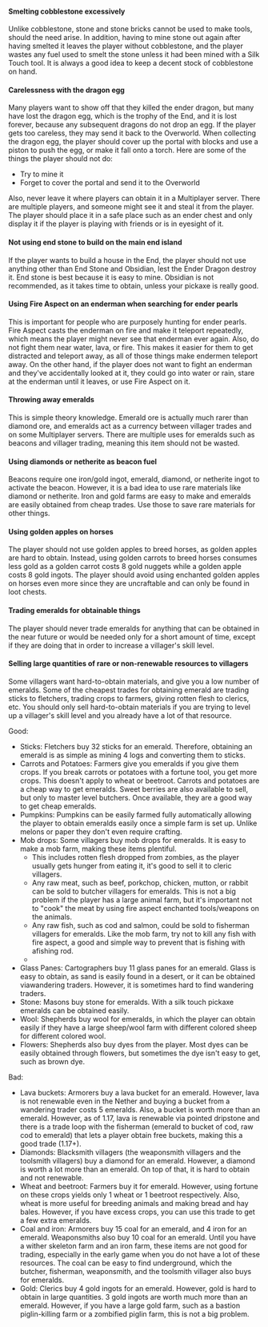 #### Smelting cobblestone excessively
Unlike cobblestone, stone and stone bricks cannot be used to make tools, should the need arise. In addition, having to mine stone out again after having smelted it leaves the player without cobblestone, and the player wastes any fuel used to smelt the stone unless it had been mined with a Silk Touch tool. It is always a good idea to keep a decent stock of cobblestone on hand.

#### Carelessness with the dragon egg
Many players want to show off that they killed the ender dragon, but many have lost the dragon egg, which is the trophy of the End, and it is lost forever, because any subsequent dragons do not drop an egg. If the player gets too careless, they may send it back to the Overworld. When collecting the dragon egg, the player should cover up the portal with blocks and use a piston to push the egg, or make it fall onto a torch. Here are some of the things the player should not do:

- Try to mine it
- Forget to cover the portal and send it to the Overworld

Also, never leave it where players can obtain it in a Multiplayer server. There are multiple players, and someone might see it and steal it from the player. The player should place it in a safe place such as an ender chest and only display it if the player is playing with friends or is in eyesight of it.

#### Not using end stone to build on the main end island
If the player wants to build a house in the End, the player should not use anything other than End Stone and Obsidian, lest the Ender Dragon destroy it. End stone is best because it is easy to mine. Obsidian is not recommended, as it takes time to obtain, unless your pickaxe is really good.

#### Using Fire Aspect on an enderman when searching for ender pearls
This is important for people who are purposely hunting for ender pearls. Fire Aspect casts the enderman on fire and make it teleport repeatedly, which means the player might never see that enderman ever again. Also, do not fight them near water, lava, or fire. This makes it easier for them to get distracted and teleport away, as all of those things make endermen teleport away. On the other hand, if the player does not want to fight an enderman and they've accidentally looked at it, they could go into water or rain, stare at the enderman until it leaves, or use Fire Aspect on it.

#### Throwing away emeralds
This is simple theory knowledge. Emerald ore is actually much rarer than diamond ore, and emeralds act as a currency between villager trades and on some Multiplayer servers. There are multiple uses for emeralds such as beacons and villager trading, meaning this item should not be wasted.

#### Using diamonds or netherite as beacon fuel
Beacons require one iron/gold ingot, emerald, diamond, or netherite ingot to activate the beacon. However, it is a bad idea to use rare materials like diamond or netherite. Iron and gold farms are easy to make and emeralds are easily obtained from cheap trades. Use those to save rare materials for other things.

#### Using golden apples on horses
The player should not use golden apples to breed horses, as golden apples are hard to obtain. Instead, using golden carrots to breed horses consumes less gold as a golden carrot costs 8 gold nuggets while a golden apple costs 8 gold ingots. The player should avoid using enchanted golden apples on horses even more since they are uncraftable and can only be found in loot chests.

#### Trading emeralds for obtainable things
The player should never trade emeralds for anything that can be obtained in the near future or would be needed only for a short amount of time, except if they are doing that in order to increase a villager's skill level.

#### Selling large quantities of rare or non-renewable resources to villagers
Some villagers want hard-to-obtain materials, and give you a low number of emeralds. Some of the cheapest trades for obtaining emerald are trading sticks to fletchers, trading crops to farmers, giving rotten flesh to clerics, etc. You should only sell hard-to-obtain materials if you are trying to level up a villager's skill level and you already have a lot of that resource.

Good:

- Sticks: Fletchers buy 32 sticks for an emerald. Therefore, obtaining an emerald is as simple as mining 4 logs and converting them to sticks.
- Carrots and Potatoes: Farmers give you emeralds if you give them crops. If you break carrots or potatoes with a fortune tool, you get more crops. This doesn't apply to wheat or beetroot. Carrots and potatoes are a cheap way to get emeralds. Sweet berries are also available to sell, but only to master level butchers. Once available, they are a good way to get cheap emeralds.
- Pumpkins: Pumpkins can be easily farmed fully automatically allowing the player to obtain emeralds easily once a simple farm is set up. Unlike melons or paper they don't even require crafting.
- Mob drops: Some villagers buy mob drops for emeralds. It is easy to make a mob farm, making these items plentiful.
	- This includes rotten flesh dropped from zombies, as the player usually gets hunger from eating it, it's good to sell it to cleric villagers.
	- Any raw meat, such as beef, porkchop, chicken, mutton, or rabbit can be sold to butcher villagers for emeralds. This is not a big problem if the player has a large animal farm, but it's important not to "cook" the meat by using fire aspect enchanted tools/weapons on the animals.
	- Any raw fish, such as cod and salmon, could be sold to fisherman villagers for emeralds. Like the mob farm, try not to kill any fish with fire aspect, a good and simple way to prevent that is fishing with afishing rod.
	- 
- Glass Panes: Cartographers buy 11 glass panes for an emerald. Glass is easy to obtain, as sand is easily found in a desert, or it can be obtained viawandering traders. However, it is sometimes hard to find wandering traders.
- Stone: Masons buy stone for emeralds. With a silk touch pickaxe emeralds can be obtained easily.
- Wool: Shepherds buy wool for emeralds, in which the player can obtain easily if they have a large sheep/wool farm with different colored sheep for different colored wool.
- Flowers: Shepherds also buy dyes from the player. Most dyes can be easily obtained through flowers, but sometimes the dye isn't easy to get, such as brown dye.

Bad:

- Lava buckets: Armorers buy a lava bucket for an emerald. However, lava is not renewable even in the Nether and buying a bucket from a wandering trader costs 5 emeralds. Also, a bucket is worth more than an emerald. However, as of 1.17, lava is renewable via pointed dripstone and there is a trade loop with the fisherman (emerald to bucket of cod, raw cod to emerald) that lets a player obtain free buckets, making this a good trade (1.17+).
- Diamonds: Blacksmith villagers (the weaponsmith villagers and the toolsmith villagers) buy a diamond for an emerald. However, a diamond is worth a lot more than an emerald. On top of that, it is hard to obtain and not renewable.
- Wheat and beetroot: Farmers buy it for emerald. However, using fortune on these crops yields only 1 wheat or 1 beetroot respectively. Also, wheat is more useful for breeding animals and making bread and hay bales.  However, if you have excess crops, you can use this trade to get a few extra emeralds.
- Coal and iron: Armorers buy 15 coal for an emerald, and 4 iron for an emerald. Weaponsmiths also buy 10 coal for an emerald. Until you have a wither skeleton farm and an iron farm, these items are not good for trading, especially in the early game when you do not have a lot of these resources. The coal can be easy to find underground, which the butcher, fisherman, weaponsmith, and the toolsmith villager also buys for emeralds.
- Gold: Clerics buy 4 gold ingots for an emerald. However, gold is hard to obtain in large quantities. 3 gold ingots are worth much more than an emerald.  However, if you have a large gold farm, such as a bastion piglin-killing farm or a zombified piglin farm, this is not a big problem.

